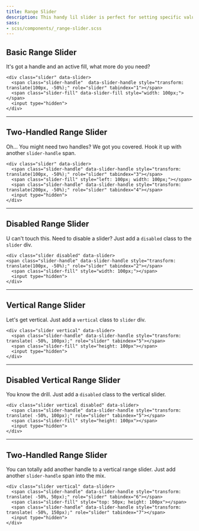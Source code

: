 ```yaml
---
title: Range Slider
description: This handy lil slider is perfect for setting specific values within a range.
sass:
- scss/components/_range-slider.scss
---
```


## Basic Range Slider
It's got a handle and an active fill, what more do you need?
```html_example
<div class="slider" data-slider>
  <span class="slider-handle"  data-slider-handle style="transform: translate(100px, -50%);" role="slider" tabindex="1"></span>
  <span class="slider-fill" data-slider-fill style="width: 100px;"></span>
  <input type="hidden">
</div>
```
---

## Two-Handled Range Slider
Oh... You might need two handles? We got you covered. Hook it up with another <code>slider-handle</code> span.
```html_example
<div class="slider" data-slider>
  <span class="slider-handle" data-slider-handle style="transform: translate(100px, -50%);" role="slider" tabindex="3"></span>
  <span class="slider-fill" style="left: 100px; width: 100px;"></span>
  <span class="slider-handle" data-slider-handle style="transform: translate(200px, -50%);" role="slider" tabindex="4"></span>
  <input type="hidden">
</div>
```
---

## Disabled Range Slider
U can't touch this. Need to disable a slider? Just add a <code>disabled</code> class to the <code>slider</code> div.
```html_example
<div class="slider disabled" data-slider>
<span class="slider-handle" data-slider-handle style="transform: translate(100px, -50%);" role="slider" tabindex="2"></span>
  <span class="slider-fill" style="width: 100px;"></span>
  <input type="hidden">
</div>
```
---

## Vertical Range Slider
Let's get vertical. Just add a <code>vertical</code> class to <code>slider</code> div.
```html_example
<div class="slider vertical" data-slider>
  <span class="slider-handle" data-slider-handle style="transform: translate( -50%, 100px);" role="slider" tabindex="5"></span>
  <span class="slider-fill" style="height: 100px"></span>
  <input type="hidden">
</div>
```
---

## Disabled Vertical Range Slider
You know the drill. Just add a <code>disabled</code> class to the vertical slider.
```html_example
<div class="slider vertical disabled" data-slider>
  <span class="slider-handle" data-slider-handle style="transform: translate( -50%, 100px);" role="slider" tabindex="5"></span>
  <span class="slider-fill" style="height: 100px"></span>
  <input type="hidden">
</div>
```
---

## Two-Handled Range Slider
You can totally add another handle to a vertical range slider. Just add another <code>slider-handle</code> span into the mix.
```html_example
<div class="slider vertical" data-slider>
  <span class="slider-handle" data-slider-handle style="transform: translate( -50%, 50px);" role="slider" tabindex="6"></span>
  <span class="slider-fill" style="top: 50px; height: 100px"></span>
  <span class="slider-handle" data-slider-handle style="transform: translate( -50%, 150px);" role="slider" tabindex="7"></span>
  <input type="hidden">
</div>
```